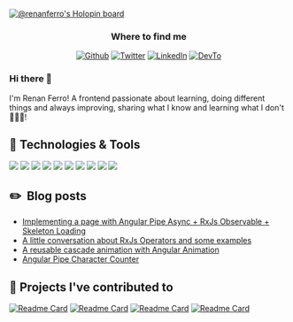 [![@renanferro's Holopin board](https://holopin.io/api/user/board?user=renanferro)](https://holopin.io/@renanferro)


<div align="center">
<h3>Where to find me</h3>
<p><a href="https://github.com/ferrorenan" target="_blank"><img alt="Github" src="https://img.shields.io/badge/GitHub-%2312100E.svg?&style=for-the-badge&logo=Github&logoColor=white" /></a> <a href="https://twitter.com/renancferro" target="_blank"><img alt="Twitter" src="https://img.shields.io/badge/twitter-%231DA1F2.svg?&style=for-the-badge&logo=twitter&logoColor=white" /></a> <a href="https://www.linkedin.com/in/renan-ferro/" target="_blank"><img alt="LinkedIn" src="https://img.shields.io/badge/linkedin-%230077B5.svg?&style=for-the-badge&logo=linkedin&logoColor=white" /></a> <a href="https://dev.to/renancferro" target="_blank"><img alt="DevTo" src="https://img.shields.io/badge/devto-%2312100E.svg?&style=for-the-badge&logo=medium&logoColor=white" /></a>
</p>
</div>

### Hi there 👋

I'm Renan Ferro! A frontend passionate about learning, doing different things and always improving, sharing what I know and learning what I don't 👨🏻‍💻!


<!--
**ferrorenan/ferrorenan** is a ✨ _special_ ✨ repository because its `README.md` (this file) appears on your GitHub profile.

Here are some ideas to get you started:

- 🔭 I’m currently working on ...
- 🌱 I’m currently learning ...
- 👯 I’m looking to collaborate on ...
- 🤔 I’m looking for help with ...
- 💬 Ask me about ...
- 📫 How to reach me: ...
- 😄 Pronouns: ...
- ⚡ Fun fact: ...


![Anurag's github stats](https://github-readme-stats.vercel.app/api?username=ferrorenan&show_icons=true&theme=radical)


[![Top Langs](https://github-readme-stats.vercel.app/api/top-langs/?username=ferrorenan&layout=compact)](https://github.com/anuraghazra/github-readme-stats)-->

## 🔧 Technologies & Tools
![](https://img.shields.io/badge/Code-Angular-informational?style=flat&logo=angular&logoColor=fc0000&color=fc0000)
![](https://img.shields.io/badge/Code-Typescript-informational?style=flat&logo=typescript&logoColor=2E79C7&color=2E79C7)
![](https://img.shields.io/badge/Editor-WebStorm-informational?style=flat&logo=webstorm&logoColor=14b9ff&color=14b9ff)
![](https://img.shields.io/badge/Editor-Visual_Studio_Code-informational?style=flat&logo=visual-studio-code&logoColor=0088ff&color=0088ff)
![](https://img.shields.io/badge/Tools-GIT-informational?style=flat&logo=git&logoColor=e34f26&color=e34f26)
![](https://img.shields.io/badge/Code-SASS-informational?style=flat&logo=sass&logoColor=fb5bc5&color=fb5bc5)
![](https://img.shields.io/badge/Code-HTML5-informational?style=flat&logo=html5&logoColor=e34f26&color=e34f26)
![](https://img.shields.io/badge/Code-CSS3-informational?style=flat&logo=css3&logoColor=f43059&color=f43059)
![](https://img.shields.io/badge/Code-JavaScript-informational?style=flat&logo=JavaScript&logoColor=f7df1e&color=f7df1e)
![](https://img.shields.io/badge/Code-jQuery-informational?style=flat&logo=jQuery&logoColor=0769AD&color=0769AD)


## ✏️ &nbsp;Blog posts

<!-- BLOG-POST-LIST:START -->
- [Implementing a page with Angular Pipe Async + RxJs Observable + Skeleton Loading](https://dev.to/renancferro/implementing-a-page-with-angular-pipe-async-rxjs-observable-skeleton-loading-401d)
- [A little conversation about RxJs Operators and some examples](https://dev.to/renancferro/a-little-conversation-about-rxjs-operators-and-some-examples-21dn)
- [A reusable cascade animation with Angular Animation](https://dev.to/renancferro/a-reusable-cascade-animation-with-angular-animation-1h4d)
- [Angular Pipe Character Counter](https://dev.to/renancferro/angular-pipe-character-counter-1odf)
<!-- BLOG-POST-LIST:END -->


## 📕 Projects I've contributed to
[![Readme Card](https://github-readme-stats.vercel.app/api/pin/?username=angular&repo=angular&show_owner=true&theme=react&bg_color=1F222E&title_color=F85D7F&hide_border=true&icon_color=F8D866&show_icons=false)](https://github.com/angular/angular)
[![Readme Card](https://github-readme-stats.vercel.app/api/pin/?username=agenciafmd&repo=starter-angular&show_owner=true&theme=react&bg_color=1F222E&title_color=F85D7F&hide_border=true&icon_color=F8D866&show_icons=false)](https://github.com/agenciafmd/starter-angular)
[![Readme Card](https://github-readme-stats.vercel.app/api/pin/?username=agenciafmd&repo=starter&show_owner=true&theme=react&bg_color=1F222E&title_color=F85D7F&hide_border=true&icon_color=F8D866&show_icons=false)](https://github.com/agenciafmd/starter)
[![Readme Card](https://github-readme-stats.vercel.app/api/pin/?username=agenciafmd&repo=starter-lp&show_owner=true&theme=react&bg_color=1F222E&title_color=F85D7F&hide_border=true&icon_color=F8D866&show_icons=false)](https://github.com/agenciafmd/starter-lp)



